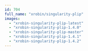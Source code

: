 ```yaml
---
id: 704
full_name: "xrobin/singularity-plip"
images: 
  - "xrobin-singularity-plip-latest"
  - "xrobin-singularity-plip-1.4.0"
  - "xrobin-singularity-plip-master"
  - "xrobin-singularity-plip-1.4.1"
  - "xrobin-singularity-plip-1.4.2"
---
```

